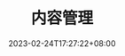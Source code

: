 ---
title: 内容管理
date: 2023-02-24T17:27:22+08:00
description: 了解如何在 FixIt 主题中快速，直观地创建和组织内容。
keywords:
  - Hugo
  - FixIt
  - 内容管理
menu:
  main:
    title: 了解如何在 FixIt 主题中快速，直观地创建和组织内容。
    parent: documentation
    weight: 3
    params:
      icon: fa-brands fa-readme
---